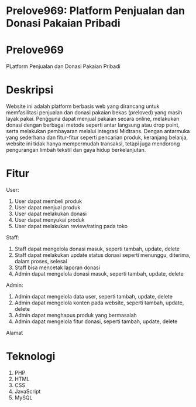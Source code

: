 # Prelove969: Platform Penjualan dan Donasi Pakaian Pribadi

# Prelove969
PLatform Penjualan dan Donasi Pakaian Pribadi

# Deskripsi
Website ini adalah platform berbasis web yang dirancang untuk memfasilitasi penjualan dan donasi pakaian bekas (preloved) yang masih layak pakai. Pengguna dapat menjual pakaian secara online, melakukan donasi dengan berbagai metode seperti antar langsung atau drop point, serta melakukan pembayaran melalui integrasi Midtrans. Dengan antarmuka yang sederhana dan fitur-fitur seperti pencarian produk, keranjang belanja, website ini tidak hanya mempermudah transaksi, tetapi juga mendorong pengurangan limbah tekstil dan gaya hidup berkelanjutan.

# Fitur
User: 
1.	User dapat membeli produk
2.	User dapat menjual produk
3.	User dapat melakukan donasi
4.	User dapat menyukai produk
5.	User dapat melakukan review/rating pada toko

Staff:
1.	Staff dapat mengelola donasi masuk, seperti tambah, update, delete
2.	Staff dapat melakukan update status donasi seperti menunggu, diterima, dalam proses, selesai
3.	Staff bisa mencetak laporan donasi
4.	Admin dapat mengelola donasi masuk, seperti tambah, update, delete

Admin:
1.	Admin dapat mengelola data user, seperti tambah, update, delete
2.	Admin dapat mengelola konten pada website, seperti tambah, update, delete
4.	Admin dapat menghapus produk yang bermasalah
5.	Admin dapat mengelola fitur donasi, seperti tambah, update, delete


Alamat

# Teknologi
1. PHP
2. HTML
3. CSS
4. JavaScript
5. MySQL

